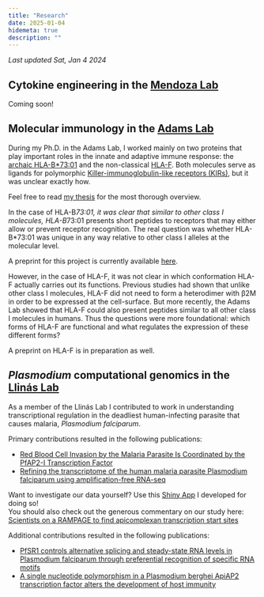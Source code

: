```yaml
---
title: "Research"
date: 2025-01-04
hidemeta: true
description: ""
---
```


_Last updated Sat, Jan 4 2024_

## Cytokine engineering in the [Mendoza Lab](https://voices.uchicago.edu/themendozagroup/)
Coming soon!

## Molecular immunology in the [Adams Lab](http://ejadamslab.bsd.uchicago.edu/)
During my Ph.D. in the Adams Lab, I worked mainly on two proteins that play important roles in the innate and adaptive immune response: the [archaic HLA-B*73:01](https://pubmed.ncbi.nlm.nih.gov/21868630/) and the non-classical [HLA-F](https://pubmed.ncbi.nlm.nih.gov/28636952/). Both molecules serve as ligands for polymorphic [Killer-immunoglobulin-like receptors (KIRs)](https://www.annualreviews.org/doi/abs/10.1146/annurev-immunol-042617-053149), but it was unclear exactly how.

Feel free to read [my thesis](https://knowledge.uchicago.edu/record/5721?v=pdf) for the most thorough overview.

In the case of HLA-B*73:01, it was clear that similar to other class I molecules, HLA-B*73:01 presents short peptides to receptors that may either allow or prevent receptor recognition. The real question was whether HLA-B*73:01 was unique in any way relative to other class I alleles at the molecular level.

A preprint for this project is currently available [here](https://www.biorxiv.org/content/10.1101/2024.11.25.625330v1).

However, in the case of HLA-F, it was not clear in which conformation HLA-F actually carries out its functions. Previous studies had shown that unlike other class I molecules, HLA-F did not need to form a heterodimer with β2M in order to be expressed at the cell-surface. But more recently, the Adams Lab showed that HLA-F could also present peptides similar to all other class I molecules in humans. Thus the questions were more foundational: which forms of HLA-F are functional and what regulates the expression of these different forms?

A preprint on HLA-F is in preparation as well.

## *Plasmodium* computational genomics in the [Llinás Lab](https://www.llinaslab.psu.edu/)
As a member of the Llinás Lab I contributed to work in understanding transcriptional regulation in the deadliest human-infecting parasite that causes malaria, *Plasmodium falciparum*.

Primary contributions resulted in the following publications:
- [Red Blood Cell Invasion by the Malaria Parasite Is Coordinated by the PfAP2-I Transcription Factor](http://www.cell.com/cell-host-microbe/fulltext/S1931-3128(17)30199-3)
- [Refining the transcriptome of the human malaria parasite Plasmodium falciparum using amplification-free RNA-seq](https://bmcgenomics.biomedcentral.com/articles/10.1186/s12864-020-06787-5)

Want to investigate our data yourself? Use this [Shiny App](https://pzross.shinyapps.io/shinyplasmo/) I developed for doing so!  
You should also check out the generous commentary on our study here: [Scientists on a RAMPAGE to find apicomplexan transcription start sites](https://www.nature.com/articles/s41579-021-00587-8)

Additional contributions resulted in the following publications:
- [PfSR1 controls alternative splicing and steady-state RNA levels in Plasmodium falciparum through preferential recognition of specific RNA motifs](http://onlinelibrary.wiley.com/doi/10.1111/mmi.13007/abstract)
- [A single nucleotide polymorphism in a Plasmodium berghei ApiAP2 transcription factor alters the development of host immunity](https://advances.sciencemag.org/content/6/6/eaaw6957.abstract)

